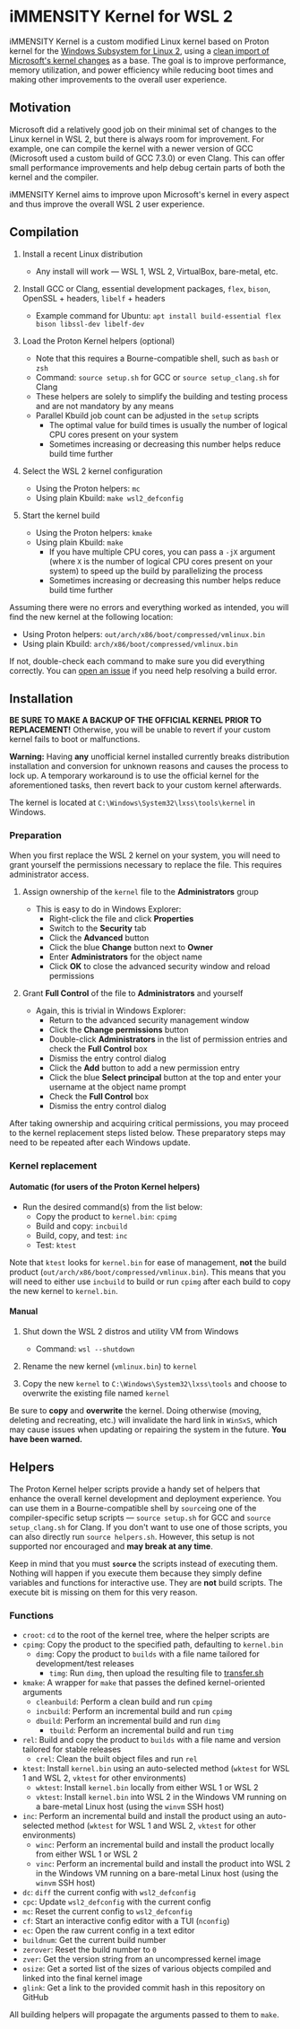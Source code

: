 # iMMENSITY Kernel for WSL 2

iMMENSITY Kernel is a custom modified Linux kernel based on Proton kernel for the [Windows Subsystem for Linux 2](https://devblogs.microsoft.com/commandline/announcing-wsl-2/), using a [clean import of Microsoft's kernel changes](https://github.com/kdrag0n/msft-wsl2-kernel) as a base. The goal is to improve performance, memory utilization, and power efficiency while reducing boot times and making other improvements to the overall user experience.

## Motivation

Microsoft did a relatively good job on their minimal set of changes to the Linux kernel in WSL 2, but there is always room for improvement. For example, one can compile the kernel with a newer version of GCC (Microsoft used a custom build of GCC 7.3.0) or even Clang. This can offer small performance improvements and help debug certain parts of both the kernel and the compiler.

iMMENSITY Kernel aims to improve upon Microsoft's kernel in every aspect and thus improve the overall WSL 2 user experience.

## Compilation

1. Install a recent Linux distribution
	- Any install will work — WSL 1, WSL 2, VirtualBox, bare-metal, etc.

2. Install GCC or Clang, essential development packages, `flex`, `bison`, OpenSSL + headers, `libelf` + headers
	- Example command for Ubuntu: `apt install build-essential flex bison libssl-dev libelf-dev`

3. Load the Proton Kernel helpers (optional)
	- Note that this requires a Bourne-compatible shell, such as `bash` or `zsh`
	- Command: `source setup.sh` for GCC or `source setup_clang.sh` for Clang
	- These helpers are solely to simplify the building and testing process and are not mandatory by any means
	- Parallel Kbuild job count can be adjusted in the `setup` scripts
		- The optimal value for build times is usually the number of logical CPU cores present on your system
		- Sometimes increasing or decreasing this number helps reduce build time further

4. Select the WSL 2 kernel configuration
	- Using the Proton helpers: `mc`
	- Using plain Kbuild: `make wsl2_defconfig`

5. Start the kernel build
	- Using the Proton helpers: `kmake`
	- Using plain Kbuild: `make`
		- If you have multiple CPU cores, you can pass a `-jX` argument (where `X` is the number of logical CPU cores present on your system) to speed up the build by parallelizing the process
		- Sometimes increasing or decreasing this number helps reduce build time further

Assuming there were no errors and everything worked as intended, you will find the new kernel at the following location:
  - Using Proton helpers: `out/arch/x86/boot/compressed/vmlinux.bin`
  - Using plain Kbuild: `arch/x86/boot/compressed/vmlinux.bin`

If not, double-check each command to make sure you did everything correctly. You can [open an issue](https://github.com/kdrag0n/proton_wsl2/issues/new) if you need help resolving a build error.

## Installation

**BE SURE TO MAKE A BACKUP OF THE OFFICIAL KERNEL PRIOR TO REPLACEMENT!** Otherwise, you will be unable to revert if your custom kernel fails to boot or malfunctions.

**Warning:** Having **any** unofficial kernel installed currently breaks distribution installation and conversion for unknown reasons and causes the process to lock up. A temporary workaround is to use the official kernel for the aforementioned tasks, then revert back to your custom kernel afterwards.

The kernel is located at `C:\Windows\System32\lxss\tools\kernel` in Windows.

### Preparation

When you first replace the WSL 2 kernel on your system, you will need to grant yourself the permissions necessary to replace the file. This requires administrator access.

1. Assign ownership of the `kernel` file to the **Administrators** group
	- This is easy to do in Windows Explorer:
		- Right-click the file and click **Properties**
		- Switch to the **Security** tab
		- Click the **Advanced** button
		- Click the blue **Change** button next to **Owner**
		- Enter **Administrators** for the object name
		- Click **OK** to close the advanced security window and reload permissions

2. Grant **Full Control** of the file to **Administrators** and yourself
	- Again, this is trivial in Windows Explorer:
		- Return to the advanced security management window
		- Click the **Change permissions** button
		- Double-click **Administrators** in the list of permission entries and check the **Full Control** box
		- Dismiss the entry control dialog
		- Click the **Add** button to add a new permission entry
		- Click the blue **Select principal** button at the top and enter your username at the object name prompt
		- Check the **Full Control** box
		- Dismiss the entry control dialog

After taking ownership and acquiring critical permissions, you may proceed to the kernel replacement steps listed below. These preparatory steps may need to be repeated after each Windows update.

### Kernel replacement

#### Automatic (for users of the Proton Kernel helpers)

- Run the desired command(s) from the list below:
	- Copy the product to `kernel.bin`: `cpimg`
	- Build and copy: `incbuild`
	- Build, copy, and test: `inc`
	- Test: `ktest`

Note that `ktest` looks for `kernel.bin` for ease of management, **not** the build product (`out/arch/x86/boot/compressed/vmlinux.bin`). This means that you will need to either use `incbuild` to build or run `cpimg` after each build to copy the new kernel to `kernel.bin`.

#### Manual

1. Shut down the WSL 2 distros and utility VM from Windows
	- Command: `wsl --shutdown`

2. Rename the new kernel (`vmlinux.bin`) to `kernel`

3. Copy the new `kernel` to `C:\Windows\System32\lxss\tools` and choose to overwrite the existing file named `kernel`

Be sure to **copy** and **overwrite** the kernel. Doing otherwise (moving, deleting and recreating, etc.) will invalidate the hard link in `WinSxS`, which may cause issues when updating or repairing the system in the future. **You have been warned.**

## Helpers

The Proton Kernel helper scripts provide a handy set of helpers that enhance the overall kernel development and deployment experience. You can use them in a Bourne-compatible shell by `source`ing one of the compiler-specific setup scripts — `source setup.sh` for GCC and `source setup_clang.sh` for Clang. If you don't want to use one of those scripts, you can also directly run `source helpers.sh`. However, this setup is not supported nor encouraged and **may break at any time**.

Keep in mind that you must **`source`** the scripts instead of executing them. Nothing will happen if you execute them because they simply define variables and functions for interactive use. They are **not** build scripts. The execute bit is missing on them for this very reason.

### Functions

- `croot`: `cd` to the root of the kernel tree, where the helper scripts are
- `cpimg`: Copy the product to the specified path, defaulting to `kernel.bin`
  - `dimg`: Copy the product to `builds` with a file name tailored for development/test releases
    - `timg`: Run `dimg`, then upload the resulting file to [transfer.sh](https://transfer.sh/)
- `kmake`: A wrapper for `make` that passes the defined kernel-oriented arguments
  - `cleanbuild`: Perform a clean build and run `cpimg`
  - `incbuild`: Perform an incremental build and run `cpimg`
  - `dbuild`: Perform an incremental build and run `dimg`
    - `tbuild`: Perform an incremental build and run `timg`
- `rel`: Build and copy the product to `builds` with a file name and version tailored for stable releases
  - `crel`: Clean the built object files and run `rel`
- `ktest`: Install `kernel.bin` using an auto-selected method (`wktest` for WSL 1 and WSL 2, `vktest` for other environments)
  - `wktest`: Install `kernel.bin` locally from either WSL 1 or WSL 2
  - `vktest`: Install `kernel.bin` into WSL 2 in the Windows VM running on a bare-metal Linux host (using the `winvm` SSH host)
- `inc`: Perform an incremental build and install the product using an auto-selected method (`wktest` for WSL 1 and WSL 2, `vktest` for other environments)
  - `winc`: Perform an incremental build and install the product locally from either WSL 1 or WSL 2
  - `vinc`: Perform an incremental build and install the product into WSL 2 in the Windows VM running on a bare-metal Linux host (using the `winvm` SSH host)
- `dc`: `diff` the current config with `wsl2_defconfig`
- `cpc`: Update `wsl2_defconfig` with the current config
- `mc`: Reset the current config to `wsl2_defconfig`
- `cf`: Start an interactive config editor with a TUI (`nconfig`)
- `ec`: Open the raw current config in a text editor
- `buildnum`: Get the current build number
- `zerover`: Reset the build number to `0`
- `zver`: Get the version string from an uncompressed kernel image
- `osize`: Get a sorted list of the sizes of various objects compiled and linked into the final kernel image
- `glink`: Get a link to the provided commit hash in this repository on GitHub

All building helpers will propagate the arguments passed to them to `make`.
